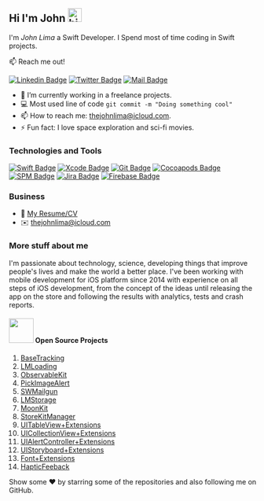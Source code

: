 ## Hi I'm John <img src="https://user-images.githubusercontent.com/1303154/88677602-1635ba80-d120-11ea-84d8-d263ba5fc3c0.gif" width="28px" alt="hi">

I'm *John Lima* a Swift Developer. I Spend most of time coding in Swift projects.

📫 Reach me out!

[![Linkedin Badge](https://img.shields.io/badge/-thejohnlima-0e76a8?style=flat&labelColor=0e76a8&logo=linkedin&logoColor=white)](https://www.linkedin.com/in/thejohnlima/)
[![Twitter Badge](https://img.shields.io/badge/-@thejohnlima-1ca0f1?style=flat&labelColor=1ca0f1&logo=twitter&logoColor=white&link=https://twitter.com/thejohnlima)](https://twitter.com/thejohnlima)
[![Mail Badge](https://img.shields.io/badge/-thejohnlima-c0392b?style=flat&labelColor=c0392b&logo=gmail&logoColor=white)](mailto:thejohnlima@icloud.com)
<!-- [![Instagram Badge](https://img.shields.io/badge/-@thejohnlima-e84393?style=flat&labelColor=e84393&logo=instagram&logoColor=white)](https://instagram.com/thejohnlima/) -->

- 🔭 I’m currently working in a freelance projects.
- 💻 Most used line of code `git commit -m "Doing something cool"`
- 📫 How to reach me: thejohnlima@icloud.com.
- ⚡ Fun fact: I love space exploration and sci-fi movies.

### Technologies and Tools

[![Swift Badge](https://img.shields.io/badge/-Swift-D84A26?style=for-the-badge&labelColor=black&logo=apple&logoColor=FFF)](https://developer.apple.com/swift/)
[![Xcode Badge](https://img.shields.io/badge/-Xcode-007acc?style=for-the-badge&labelColor=black&logo=apple&logoColor=FFF)](https://developer.apple.com/xcode/)
[![Git Badge](https://img.shields.io/badge/-Git-3C873A?style=for-the-badge&labelColor=black&logo=git&logoColor=3C873A)](https://git-scm.com)
[![Cocoapods Badge](https://img.shields.io/badge/-Pods-E03424?style=for-the-badge&labelColor=black&logo=cocoapods&logoColor=E03424)](https://cocoapods.org)
[![SPM Badge](https://img.shields.io/badge/-SPM-007acc?style=for-the-badge&labelColor=black&logo=apple&logoColor=FFF)](https://developer.apple.com/documentation/swift_packages)
[![Jira Badge](https://img.shields.io/badge/-Jira-1B46AC?style=for-the-badge&labelColor=black&logo=jira&logoColor=1B46AC)](https://www.atlassian.com/software/jira)
[![Firebase Badge](https://img.shields.io/badge/-Firebase-F7CD51?style=for-the-badge&labelColor=black&logo=firebase&logoColor=F7CD51)](https://firebase.google.com)

### Business

- 📎 [My Resume/CV](https://github.com/thejohnlima/Resume/blob/master/resume.pdf)
- ✉️ thejohnlima@icloud.com

### More stuff about me

I'm passionate about technology, science, developing things that improve people's lives and make the world a better place. I've been working with mobile development for iOS platform since 2014 with experience on all steps of iOS development, from the concept of the ideas until releasing the app on the store and following the results with analytics, tests and crash reports.

#### <img src="https://media.giphy.com/media/jrnlTtQdMwdpzXs1l7/giphy.gif" width="50"> Open Source Projects

1. [BaseTracking](https://github.com/thejohnlima/BaseTracking)
2. [LMLoading](https://github.com/thejohnlima/LMLoading)
3. [ObservableKit](https://github.com/thejohnlima/ObservableKit)
4. [PickImageAlert](https://github.com/thejohnlima/PickImageAlert)
5. [SWMailgun](https://github.com/thejohnlima/SWMailgun)
6. [LMStorage](https://github.com/thejohnlima/LMStorage)
7. [MoonKit](https://github.com/thejohnlima/MoonKit)
8. [StoreKitManager](https://gist.github.com/thejohnlima/7f4c8808ef27bebb90aac3fd9becba2b)
9. [UITableView+Extensions](https://gist.github.com/thejohnlima/ebca08a6009bcf3ad160970dfaefc709)
10. [UICollectionView+Extensions](https://gist.github.com/thejohnlima/a42537e047e99f3259596c921fcb55ec)
11. [UIAlertController+Extensions](https://gist.github.com/thejohnlima/b3bcef85c48e2302901a7578978b0797)
12. [UIStoryboard+Extensions](https://gist.github.com/thejohnlima/f3deead07ad01447d39815591b852f42)
13. [Font+Extensions](https://gist.github.com/thejohnlima/33c2b3ff78dcb4dcf5ad8f932d5aef98)
14. [HapticFeeback](https://gist.github.com/thejohnlima/f859d3539c82432c65500f6ece82c827)

Show some ❤️ by starring some of the repositories and also following me on GitHub.
